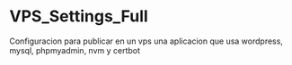 # VPS_Settings_Full
Configuracion para publicar en un vps una aplicacion que usa wordpress, mysql, phpmyadmin, nvm y certbot
